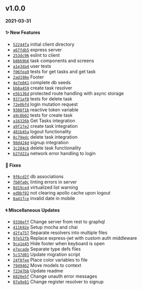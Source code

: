 ## v1.0.0

**2021-03-31**

#### :sparkles: New Features

- [`52244fa`](https://github.com/KennethLloyd/react-native-graphql-starter/commit/52244fa3ba6c0da68b9a092e6acb468fa358a388) initial client directory
- [`a67fdb5`](https://github.com/KennethLloyd/react-native-graphql-starter/commit/a67fdb5e02f15f449a9958e686b6b91159e4b3a9) express server
- [`253dc96`](https://github.com/KennethLloyd/react-native-graphql-starter/commit/253dc965907a2eaa208ac27b4b94919d1d040b69) eslint to client
- [`b8669b6`](https://github.com/KennethLloyd/react-native-graphql-starter/commit/b8669b66c8f7b4e2b7a3aacd5346f9712b66e7d1) task components and screens
- [`a1e3da4`](https://github.com/KennethLloyd/react-native-graphql-starter/commit/a1e3da43df02aa5df40d9ec48e449f5eb21585c2) user tests
- [`f06fea9`](https://github.com/KennethLloyd/react-native-graphql-starter/commit/f06fea9eae3f59adc7ff716e07269445d1f2ddfd) tests for get tasks and get task
- [`2ad198e`](https://github.com/KennethLloyd/react-native-graphql-starter/commit/2ad198e9c823a1da49a984c66fe62ef98efc9f98) Footer
- [`4e7e041`](https://github.com/KennethLloyd/react-native-graphql-starter/commit/4e7e041cf8f208cca7f5b4e9e7bb1db9a645a6d2) complete db seeds
- [`bb8a459`](https://github.com/KennethLloyd/react-native-graphql-starter/commit/bb8a45924a6b029d3e1e29f42455ebe8ebaa62ab) create task resolver
- [`e5b136d`](https://github.com/KennethLloyd/react-native-graphql-starter/commit/e5b136dfb21f3c99767a0b399d8230e60ea6153a) protected route handling with async storage
- [`9371ef0`](https://github.com/KennethLloyd/react-native-graphql-starter/commit/9371ef0347af4da34ed49b7f3ba416f94c7f5559) tests for delete task
- [`72e0bfd`](https://github.com/KennethLloyd/react-native-graphql-starter/commit/72e0bfd2ba55d33862dc4565693dfaa72fa037d2) login mutation request
- [`9308f1b`](https://github.com/KennethLloyd/react-native-graphql-starter/commit/9308f1b715ec7debcaae9dbddf37253dfd286b57) reactive token variable
- [`a9c8b02`](https://github.com/KennethLloyd/react-native-graphql-starter/commit/a9c8b02942fbeb1340fb5169071b9714ffb3b311) tests for create task
- [`a16326b`](https://github.com/KennethLloyd/react-native-graphql-starter/commit/a16326bf55e2e2179725b2c8462461337ec0a012) Get Tasks integration
- [`a9f1fe2`](https://github.com/KennethLloyd/react-native-graphql-starter/commit/a9f1fe24f13102c0c6b7c6184544550f821744db) create task integration
- [`481b45a`](https://github.com/KennethLloyd/react-native-graphql-starter/commit/481b45a7c6f2b2741e5a81afb5b980cabdde4545) logout functionality
- [`8c79edc`](https://github.com/KennethLloyd/react-native-graphql-starter/commit/8c79edc3cde6add2df41319f5cb94cba28be9bf7) delete task integration
- [`98d424d`](https://github.com/KennethLloyd/react-native-graphql-starter/commit/98d424d12cf4814b1f36a7d0d065323384080b8c) signup integration
- [`3c284c6`](https://github.com/KennethLloyd/react-native-graphql-starter/commit/3c284c65786eadc39bc1b57b3a394c1b4f19767e) delete task functionality
- [`b27d22a`](https://github.com/KennethLloyd/react-native-graphql-starter/commit/b27d22a1c2bb4bd06e503451e88c7976ccf977e7) network error handling to login

#### :hammer: Fixes

- [`9f6cd2f`](https://github.com/KennethLloyd/react-native-graphql-starter/commit/9f6cd2f436e4971603b9149c7eb82bfa5b8275ad) db associations
- [`fb0fa0c`](https://github.com/KennethLloyd/react-native-graphql-starter/commit/fb0fa0c313080cc1688232ffe6131f27d1c03970) linting errors in server
- [`8d19ce4`](https://github.com/KennethLloyd/react-native-graphql-starter/commit/8d19ce494ab05edb95ac700f1346bf474d27ad8a) virtualized list warning
- [`ed9bf02`](https://github.com/KennethLloyd/react-native-graphql-starter/commit/ed9bf026196976603b6a8f0795ea44583a821b04) not clearing apollo cache upon logout
- [`8a41fce`](https://github.com/KennethLloyd/react-native-graphql-starter/commit/8a41fcee0fca4e66fcde265c9c55ae8f889cd435) invalid date in mobile

#### :cyclone: Miscellaneous Updates

- [`9330eff`](https://github.com/KennethLloyd/react-native-graphql-starter/commit/9330efffae5ecd186dfcd3e3788b02bb3b0830fa) Change server from rest to graphql
- [`411692e`](https://github.com/KennethLloyd/react-native-graphql-starter/commit/411692ec306e0633b8f540fb29b259a1ad65380b) Setup mocha and chai
- [`d2fa757`](https://github.com/KennethLloyd/react-native-graphql-starter/commit/d2fa757de9ef38b7f675c5e1fcc5f9a2f1ac9270) Separate resolvers into multiple files
- [`97e52fb`](https://github.com/KennethLloyd/react-native-graphql-starter/commit/97e52fba8e4ec42f5d19b7e0a8271f42283810d4) Replace express-jwt with custom auth middleware
- [`9ca1e45`](https://github.com/KennethLloyd/react-native-graphql-starter/commit/9ca1e455cd7bbc5ef5090751d3f9963f779fcb28) Hide footer when keyboard is open
- [`e7acade`](https://github.com/KennethLloyd/react-native-graphql-starter/commit/e7acadee3126ede8fa776b14abf66a0d51328184) Separate type defs files
- [`5c37d01`](https://github.com/KennethLloyd/react-native-graphql-starter/commit/5c37d0179fe769df44002ed7a67e40b1d217d02e) Update migration script
- [`24f8fee`](https://github.com/KennethLloyd/react-native-graphql-starter/commit/24f8fee2604fc0cf8aa43f759362a4c6b5e0f659) Place color variables to file
- [`7949462`](https://github.com/KennethLloyd/react-native-graphql-starter/commit/79494626d86a6fee488d707057febf0f9745cf14) Move models to context
- [`f2347bb`](https://github.com/KennethLloyd/react-native-graphql-starter/commit/f2347bb58b866dd0de3a92ab76746cea92a07f52) Update readme
- [`6820e5f`](https://github.com/KennethLloyd/react-native-graphql-starter/commit/6820e5f2ab4fc1940916f3e1b7caf0f954b1901b) Change unauth error messages
- [`07a9e81`](https://github.com/KennethLloyd/react-native-graphql-starter/commit/07a9e8160cfb6ae20a4e4db3dd88d758ce316362) Change register resolver to signup
